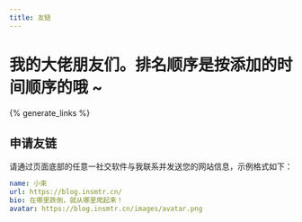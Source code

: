 ```yaml
---
title: 友链
---
```


# 我的大佬朋友们。排名顺序是按添加的时间顺序的哦 ~

{% generate_links %}

## 申请友链

请通过页面底部的任意一社交软件与我联系并发送您的网站信息，示例格式如下：

```yaml
name: 小束
url: https://blog.insmtr.cn/
bio: 在哪里跌倒，就从哪里爬起来！
avatar: https://blog.insmtr.cn/images/avatar.png
```